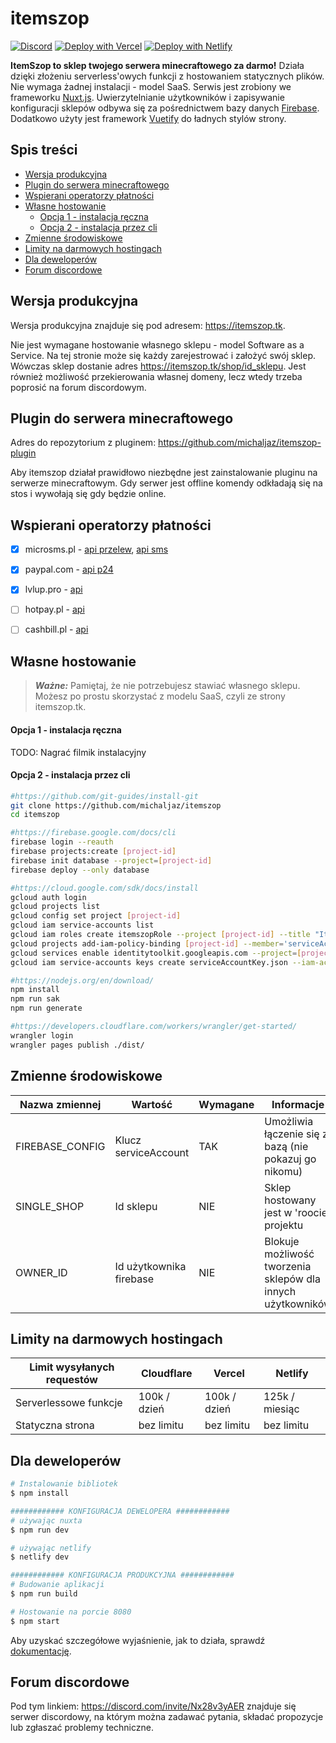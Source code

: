 # itemszop

[![Discord](https://img.shields.io/badge/discord-%237289DA.svg?style=for-the-badge&logo=discord&logoColor=white)](https://discord.com/invite/Nx28v3yAER)
[![Deploy with Vercel](https://vercel.com/button)](https://vercel.com/new/clone?repository-url=https://github.com/michaljaz/itemszop)
[![Deploy with Netlify](https://www.netlify.com/img/deploy/button.svg)](https://app.netlify.com/start/deploy?repository=https://github.com/michaljaz/itemszop)

**ItemSzop to sklep twojego serwera minecraftowego za darmo!** Działa dzięki złożeniu serverless'owych funkcji z hostowaniem statycznych plików. Nie wymaga żadnej instalacji - model SaaS. Serwis jest zrobiony we frameworku [Nuxt.js](https://nuxtjs.org/). Uwierzytelnianie użytkowników i zapisywanie konfiguracji sklepów odbywa się za pośrednictwem bazy danych [Firebase](https://firebase.google.com/). Dodatkowo użyty jest framework [Vuetify](https://vuetifyjs.com/) do ładnych stylów strony.

## Spis treści
- [Wersja produkcyjna](#wersja-produkcyjna)
- [Plugin do serwera minecraftowego](#plugin-do-serwera-minecraftowego)
- [Wspierani operatorzy płatności](#wspierani-operatorzy-płatności)
- [Własne hostowanie](#własne-hostowanie)
	- [Opcja 1 - instalacja ręczna](#opcja-1---instalacja-ręczna)
	- [Opcja 2 - instalacja przez cli](#opcja-2---instalacja-przez-cli)
- [Zmienne środowiskowe](#zmienne-środowiskowe)
- [Limity na darmowych hostingach](#limity-na-darmowych-hostingach)
- [Dla deweloperów](#dla-deweloperów)
- [Forum discordowe](#forum-discordowe)

## Wersja produkcyjna

Wersja produkcyjna znajduje się pod adresem: https://itemszop.tk.

Nie jest wymagane hostowanie własnego sklepu - model Software as a Service. Na tej stronie może się każdy zarejestrować i założyć swój sklep. Wówczas sklep dostanie adres https://itemszop.tk/shop/id_sklepu. Jest również możliwość przekierowania własnej domeny, lecz wtedy trzeba poprosić na forum discordowym.

## Plugin do serwera minecraftowego

Adres do repozytorium z pluginem: https://github.com/michaljaz/itemszop-plugin

Aby itemszop działał prawidłowo niezbędne jest zainstalowanie pluginu na serwerze minecraftowym. Gdy serwer jest offline komendy odkładają się na stos i wywołają się gdy będzie online.

## Wspierani operatorzy płatności

- [x] microsms.pl - [api przelew](https://microsms.pl/documents/przelewy_online.pdf), [api sms](https://microsms.pl/kernel/Mails/files/dokumentacja_techniczna_mirosms.pdf)
- [X] paypal.com - [api p24](https://developer.paypal.com/docs/checkout/apm/przelewy24/)
- [x] lvlup.pro - [api](https://api.lvlup.pro/v4/redoc)
- [ ] hotpay.pl - [api](https://hotpay.pl/dokumentacja-api/)
- [ ] cashbill.pl - [api](https://www.cashbill.pl/pobierz/api/)


## Własne hostowanie

> **_Ważne:_**  Pamiętaj, że nie potrzebujesz stawiać własnego sklepu. Możesz po prostu skorzystać z modelu SaaS, czyli ze strony itemszop.tk.

#### Opcja 1 - instalacja ręczna

TODO: Nagrać filmik instalacyjny

#### Opcja 2 - instalacja przez cli

```bash
#https://github.com/git-guides/install-git
git clone https://github.com/michaljaz/itemszop
cd itemszop

#https://firebase.google.com/docs/cli
firebase login --reauth
firebase projects:create [project-id]
firebase init database --project=[project-id]
firebase deploy --only database

#https://cloud.google.com/sdk/docs/install
gcloud auth login
gcloud projects list
gcloud config set project [project-id]
gcloud iam service-accounts list
gcloud iam roles create itemszopRole --project [project-id] --title "Itemszop role" --description "Itemszop role" --permissions "serviceusage.services.enable,serviceusage.services.get"
gcloud projects add-iam-policy-binding [project-id] --member='serviceAccount:[email]' --role='projects/[project-id]/roles/itemszopRole'
gcloud services enable identitytoolkit.googleapis.com --project=[project-id]
gcloud iam service-accounts keys create serviceAccountKey.json --iam-account=[email]

#https://nodejs.org/en/download/
npm install
npm run sak
npm run generate

#https://developers.cloudflare.com/workers/wrangler/get-started/
wrangler login
wrangler pages publish ./dist/
```

## Zmienne środowiskowe

| Nazwa zmiennej | Wartość | Wymagane | Informacje |
| --- | --- | --- | --- |
| FIREBASE_CONFIG | Klucz serviceAccount | TAK | Umożliwia łączenie się z bazą (nie pokazuj go nikomu) |
| SINGLE_SHOP | Id sklepu | NIE | Sklep hostowany jest w 'roocie' projektu |
| OWNER_ID | Id użytkownika firebase | NIE | Blokuje możliwość tworzenia sklepów dla innych użytkowników |

## Limity na darmowych hostingach

| Limit wysyłanych requestów | Cloudflare | Vercel | Netlify |
| --- | --- | --- | --- |
| Serverlessowe funkcje | 100k / dzień | 100k / dzień | 125k / miesiąc |
| Statyczna strona | bez limitu | bez limitu | bez limitu |

## Dla deweloperów

```bash
# Instalowanie bibliotek
$ npm install

############ KONFIGURACJA DEWELOPERA ############
# używając nuxta
$ npm run dev

# używając netlify
$ netlify dev

############ KONFIGURACJA PRODUKCYJNA ############
# Budowanie aplikacji
$ npm run build

# Hostowanie na porcie 8080
$ npm start

```
Aby uzyskać szczegółowe wyjaśnienie, jak to działa, sprawdź [dokumentację](https://nuxtjs.org).

## Forum discordowe

Pod tym linkiem: https://discord.com/invite/Nx28v3yAER znajduje się serwer discordowy, na którym można zadawać pytania, składać propozycje lub zgłaszać problemy techniczne.
